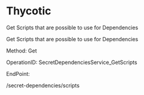 #     Thycotic


Get Scripts that are possible to use for Dependencies

Get Scripts that are possible to use for Dependencies

Method: Get

OperationID: SecretDependenciesService_GetScripts

EndPoint:

/secret-dependencies/scripts
